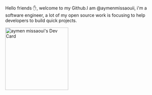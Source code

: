 Hello friends ✋, welcome to my Github.I am @aymenmissaouii, i'm a software engineer, a lot of my open source work is focusing to help developers to build quick projects.


<a href="https://app.daily.dev/Aymenmiss"><img src="https://api.daily.dev/devcards/99731628223640e09411060fced61712.png?r=6lj" width="200" alt="aymen missaoui's Dev Card"/></a>

